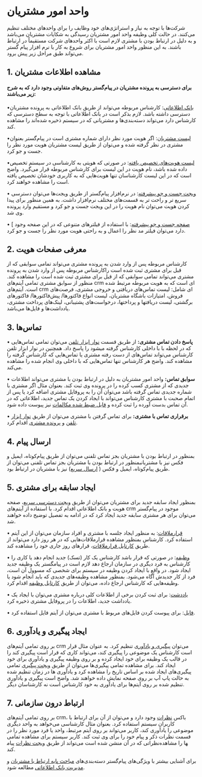 
# واحد امور مشتریان

شرکت‌ها با توجه به نیاز و استراتژی‌های خود وظایف را برای واحدهای مختلف تنظیم می‌کنند. در حالت کلی وظیفه واحد امور مشتریان رسیدگی به شکایات مشتریان می‌باشد و به دلیل در ارتباط بودن با مشتری لازم است با اکثر واحدهای شرکت مستقیماً در ارتباط باشند. به این منظور واحد امور مشتریان برای شروع به کار با نرم افزار پیام گستر می‌تواند طبق مراحل زیر پیش برود.

## 1.	مشاهده اطلاعات مشتریان

#### برای دسترسی به پرونده مشتریان در پیام‌گستر روش‌های متفاوتی وجود دارد که به شرح زیر می‌باشند:

•[بانک اطلاعاتی](https://github.com/1stco/PayamGostarDocs/blob/master/help2.5.4/Integrated-bank/Database/list-hoviat/list-hoviat.md): کارشناس مربوطه می‌تواند از طریق بانک اطلاعاتی به پرونده مشتریان دسترسی داشته باشد. لازم بذکر است در بانک اطلاعاتی با توجه به سطح دسترسی که کارشناس دارد می‌تواند دسته‌بندی‌ها و مشتریانی که در سیستم ذخیره شده‌اند را مشاهده کند. 

•[لیست مشتریان](https://github.com/1stco/PayamGostarDocs/blob/master/help2.5.4/Integrated-bank/Customers/Customers.md): اگر هویت مورد نظر دارای شماره مشتری است در پیا‌م‌گستر بعنوان مشتری در نظر گرفته شده و می‌توان از طریق لیست مشتریان هویت مورد نظر را جست و جو کرد.

•[لیست هویت‌های تخصیص یافته](https://github.com/1stco/PayamGostarDocs/blob/master/help2.5.4/Customer-relationship-management/Allocation-of-findings/Allocation-of-findings.md): در صورتی که هویتی به کارشناسی در سیستم تخصیص داده شده باشد، نام هویت در این لیست برای کارشناس مربوطه قرار می‌گیرد. واضح است که در این لیست کارشناسان تنها هویت‌هایی که به کاربری خودشان تخصیص یافته است را مشاهده خواهند کرد.

•	 [ویجت جست و جو پیشرفته](https://github.com/1stco/PayamGostarDocs/blob/master/help2.5.4/home/widget/Advanced-search/Advanced-search.md): در نرم‌افزار پیام‌گستر از طریق ویجت‌ها می‌توان دسترسی سریع‌ تر و راحت تر به قسمت‌های مختلف نرم‌افزار داشت. به همین منظور برای پیدا کردن هویت می‌توان نام هویت را در این ویجت جست و جو کرد و مستقیم وارد پرونده وی شد.

•	 [ [صفحه جست و جو پیشرفته](https://github.com/1stco/PayamGostarDocs/blob/master/help2.5.4/Integrated-bank/Advanced-search/Advanced-search.md): با استفاده از فیلترهای متنوعی که در این صفحه وجود دارد می‌توان فیلتر مد نظر را اعمال و به راحتی هویت مورد نظر را جست و جو کرد.

## 2.	معرفی صفحات هویت

کارشناس مربوطه پس از وارد شدن به پرونده مشتری می‌تواند تمامی سوابقی که از قبل برای مشتری ثبت شده است راکارشناس مربوطه پس از وارد شدن به پرونده مشتری می‌تواند تمامی سوابقی که از قبل برای مشتری ثبت شده است را مشاهده کند. منظور از سوابق مشتری تمامی آیتم‌های crm ای است که به هویت مربوطه مرتبط شده است. آیتم‌های crm  ای شامل: لیست تماس‌های دریافتی و خروجی مشتری، فرصت‌های فروش، امتیازات باشگاه مشتریان، لیست انواع فاکتورها/ پیش‌فاکتورها/ فاکتورهای برگشتی، لیست دریافتها و پرداختها، درخواست‌های پشتیبانی، لینک‌های پرداخت مشتری، یادداشت‌ها و فایل‌‌ها می‌باشد.

## 3.	تماس‌ها

•	**پاسخ دادن تماس مشتری:** از طریق قسمت  [نوار ابزار تلفن](https://github.com/1stco/PayamGostarDocs/blob/master/help2.5.4/Integrated-bank/Database/calls-h/shomaregir.md) می‌توان تمامی تماس‌هایی که در لحظه با  با داخلی کارشناس گرفته میشود را پاسخ داد. همچنین در نوار ابزار تلفن کارشناس می‌تواند تماس‌های از دست رفته مشتری یا تماس‌هایی که کارشناس گرفته را مشاهده کند. واضح هر کارشناس تنها تماس‌هایی که با داخلی وی انجام شده را مشاهده می‌کند.

•	**سوابق تماس:** واحد امور مشتریان به دلیل در ارتباط بودن با مشتری می‌تواند اطلاعات جدیدی که از مشتری کسب کرده را در پرونده وی ثبت کند. بعنوان مثال اگر مشتری با شماره جدیدی تماس گرفته باشد می‌توان آن را به پروفایل مشتری اضافه کرد یا پس از اتمام صحبت با مشتری کارشناس می‌تواند با ایجاد کردن یک تماس جدید، اطلاعاتی که در آن تماس بدست آورده را ثبت کرده و  [فایل ضبط شده مکالمات](https://github.com/1stco/PayamGostarDocs/blob/master/help2.5.4/Integrated-bank/Database/calls-h/zabt-mokale.md) نیز پیوست داده شود.

•	**برقراری تماس با مشتری:** برای تماس گرفتن با مشتری می‌توان از طریق [نوار ابزار تلفن](https://github.com/1stco/PayamGostarDocs/blob/master/help2.5.4/Integrated-bank/Database/calls-h/shomaregir.md)  و  [پرونده مشتری](https://github.com/1stco/PayamGostarDocs/blob/master/help2.5.4/Integrated-bank/Database/calls-h/Click-to-call.md) اقدام کرد.

## 4.	ارسال پیام

بمنظور در ارتباط بودن با مشتریان بجز تماس تلفنی می‌توان از طریق پیام‌کوتاه، ایمیل و فکس نیز با مشتریانبمنظور در ارتباط بودن با مشتریان بجز تماس تلفنی می‌توان از طریق پیام‌کوتاه، ایمیل و فکس ( [ارسال سریع](https://github.com/1stco/PayamGostarDocs/blob/master/help2.5.4/Marketing/ersal-sari.md)) نیز با مشتریان در ارتباط بود.

## 5.	ایجاد سابقه برای مشتری

بمنظور ایجاد سابقه جدید برای مشتریان می‌توان از طریق  [ویجت دسترسی سریع](https://github.com/1stco/PayamGostarDocs/blob/master/help2.5.4/home/widget/quick-access/quick-access.md)، صفحه هویت و بانک اطلاعاتی اقدام کرد. با استفاده از آیتم‌های crm موجود در پیام‌گستر می‌توان برای هر مشتری سابقه جدید ایجاد کرد که در ادامه به تفصیل توضیح داده خواهند شد.

•	 [قرارملاقات](https://github.com/1stco/PayamGostarDocs/blob/master/help2.5.4/Integrated-bank/Database/Records/new-appointment/new-appointment.md): به منظور ایجاد جلسه با مشتری و افراد سازمان می‌توان از این آیتم استفاده کرد. کارشناس بمنظور مشاهده قرارملاقات‌هایی که در هر روز دارد می‌تواند از طریق  [کارتابل قرارملاقات](https://github.com/1stco/PayamGostarDocs/blob/master/help2.5.4/home/widget/Cardboard/Meeting-card/Meeting-card.md)، قرارهای روز جاری خود را مشاهده کند.

•	[وظیفه](https://github.com/1stco/PayamGostarDocs/blob/master/help2.5.4/Integrated-bank/Database/Records/New-task/New-task.md): در صورتی که قرار باشد کارشناس یک کار (تسک) جدید انجام دهد یا کاری را کارشناس به فرد دیگری در سازمان ارجاع دهد لازم است در پیامگستر یک وظیفه جدید ایجاد شود. در واقع با ایجاد کردن وظیفه در سیستم برای شخصی که مسوول آن است، فرد از کار جدیدش آگاه می‌شود. بمنظور مشاهده وظیفه‌های جدیدی که باید انجام شود یا وظیفه‌هایی که کارشناس ارجاع داده، می‌توان از طریق  [کارتابل وظیفه](https://github.com/1stco/PayamGostarDocs/blob/master/help2.5.4/home/widget/Cardboard/Task-tracking/2.6.0/Task-tracking.md) اقدام کرد.

•	[یاددشت](https://github.com/1stco/PayamGostarDocs/blob/master/help2.5.4/Integrated-bank/Database/Records/New-notes/New-notes.md): برای ثبت کردن برخی از اطلاعات کلی درباره مشتری می‌توان با ایجاد یک یادداشت جدید، اطلاعات را در پروفایل مشتری ذخیره کرد.

•	[فایل](https://github.com/1stco/PayamGostarDocs/blob/master/help2.5.4/Integrated-bank/Database/Records/new-file/Records.md): برای پیوست کردن فایل‌های مربوط با مشتری می‌توان از آیتم فایل استفاده کرد.

## 6.	ایجاد پیگیری و یادآوری

بر روی تمامی آیتم‌های crm می‌توان  [پیگیری و یادآوری](https://github.com/1stco/PayamGostarDocs/blob/master/help2.5.4/Integrated-bank/Database/General-specifications/Reminder-and-follow-up/Reminder-and-follow-up.md) تنظیم کرد. به عنوان مثال قرار است کارشناس یک موضوعی را پیگیری کند، می‌تواند کاری که قرار است پیگیری کند را در قالب یک وظیفه برای خود ایجاد کرده و بر روی وظیفه پیگیری و یادآوری برای خود ایجاد کند. برای مشاهده تمامی پیگیری‌ها می‌توان از طریق  [ویجت پیگیری](https://github.com/1stco/PayamGostarDocs/blob/master/help2.5.4/home/widget/Follow-up-today/Follow-up-today.md)‌ تمامی پیگیری‌های ایجاد شده بر اساس تاریخ را مشاهده کرد و یادآوری ها در زمان تنظیم شده به حالت پاپ آپ بر روی صفحه نمایش داده خواهند شد. واضح است پیگیری و یادآوری تنظیم شده بر روی آیتم‌ها برای یادآوری به خود کارشناس است نه کارشناسان دیگر.


## 7.	ارتباط درون سازمانی

بر روی تمامی آیتم‌های crm، باکس [نظرات](https://github.com/1stco/PayamGostarDocs/blob/master/help2.5.4/Integrated-bank/Database/General-specifications/Comments-home/Comments-home.md)
 وجود دارد و می‌توان از آن برای ارتباط با کاربران سیستم استفاده کرد. بعنوان مثال کارشناسی می‌خواهد به واحد دیگری موضوعی را یادآوری کند، کاربر می‌تواند بر روی آیتم مرتبط، واحد یا فرد مورد نظر را در قسمت نظرات ذکر و پیام خود را برای وی ثبت کند. کاربر سیستم برای مشاهده تمامی نظراتی که در آن منشن شده است می‌تواند از طریق [ویجت نظرات](https://github.com/1stco/PayamGostarDocs/blob/master/help2.5.4/home/widget/Comments/2.6.0/Comments.md)
 پیام‎ها را مشاهده کند. 

برای آشنایی بیشتر با ویژگی‌های پیام‌گستر دسته‌بندی‌های  [مباحث پایه ارتباط با مشتریان](https://github.com/1stco/PayamGostarDocs/blob/master/help2.5.4/Category-docs/Crm-basic.md)  و  [مدیریت بانک اطلاعاتی](https://github.com/1stco/PayamGostarDocs/blob/master/help2.5.4/Category-docs/Database-management.md)
  مطالعه شود.
